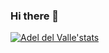 ### Hi there 👋
[![Adel del Valle'stats](https://github-readme-stats.vercel.app/api?username=adeldelvalle)](https://github.com/adeldelvalle/github-readme-stats)

<!--
**adeldelvalle/adeldelvalle** is a ✨ _special_ ✨ repository because its `README.md` (this file) appears on your GitHub profile.

Here are some ideas to get you started:

- 🔭 I’m currently working on ...
- 🌱 I’m currently learning ...
- 👯 I’m looking to collaborate on ...
- 🤔 I’m looking for help with ...
- 💬 Ask me about ...
- 📫 How to reach me: ...
- 😄 Pronouns: ...
- ⚡ Fun fact: ...
-->
